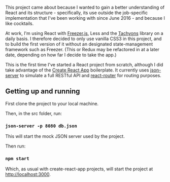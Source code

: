 This project came about because I wanted to gain a better understanding of React and its structure - specifically, its use outside the job-specific implementation that I've been working with since June 2016 - and because I like cocktails.

At work, I'm using React with [Freezer.js](https://github.com/arqex/freezer), Less and the [Tachyons](http://tachyons.io/) library on a daily basis. I therefore decided to only use vanilla CSS3 in this project, and to build the first version of it without an designated state-management framework such as Freezer. (This or Redux may be refactored in at a later date, depending on how far I decide to take the app.)

This is the first time I've started a React project from scratch, although I did take advantage of the [Create React App](https://github.com/facebookincubator/create-react-app) boilerplate. It currently uses [json-server](https://github.com/typicode/json-server) to simulate a full RESTful API and [react-router](https://github.com/ReactTraining/react-router) for routing purposes.

## Getting up and running

First clone the project to your local machine.

Then, in the src folder, run:

### `json-server -p 8080 db.json`

This will start the mock JSON server used by the project.

Then run:

### `npm start`

Which, as usual with create-react-app projects, will start the project at [http://localhost:3000](http://localhost:3000).

